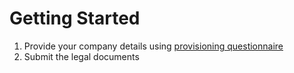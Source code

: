 # Getting Started

1. Provide your company details using [provisioning questionnaire](http://www.cee-systems.com/estreamingapi-credentials-request)
2. Submit the legal documents 





